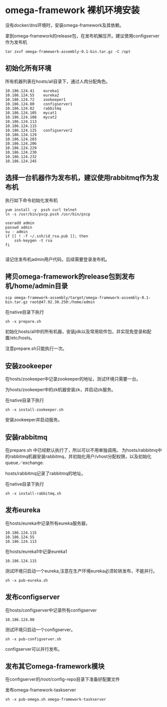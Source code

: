 # omega-framework 裸机环境安装
没有docker/dns环境时，安装omega-framework及其依赖。

拿到omega-framework的release包，在发布机解压开。建议使用configserver作为发布机


```
tar zxvf omega-framework-assembly-0.1-bin.tar.gz -C /opt
```

##  初始化所有环境

所有机器列表在hosts/all目录下，通过人肉分配角色。

```
10.186.124.41    eureka1
10.186.124.55    eureka2
10.186.124.72    zookeeper1
10.186.124.80    configserver1
10.186.124.82    rabbitmq
10.186.124.105   mycat1
10.186.124.108   mycat2
10.186.124.113
10.186.124.115
10.186.124.125   configserver2
10.186.124.129
10.186.124.203
10.186.124.206
10.186.124.229
10.186.124.230
10.186.124.232
10.186.124.245
```

## 选择一台机器作为发布机，建议使用rabbitmq作为发布机

执行如下命令初始化发布机

```
yum install -y  pssh curl telnet
ln -s /usr/bin/pscp.pssh /usr/bin/pscp

useradd admin
passwd admin
su - admin
if [[ ! -f ~/.ssh/id_rsa.pub ]]; then
    ssh-keygen -t rsa
fi


```
请记住发布机admin用户代码，后续需要登录发布机。


## 拷贝omega-framework的release包到发布机/home/admin目录

```
scp omega-framework-assembly/target/omega-framework-assembly-0.1-bin.tar.gz root@47.92.30.250:/home/admin
```




在native目录下执行
```
sh -x prepare.sh
```
初始化hosts/all中的所有机器，安装jdk以及常用软件包，并实现免登录和配置/etc/hosts。

注意prepare.sh只能执行一次。

## 安装zookeeper

在hosts/zookeeper中记录zookeeper的地址，测试环境只需要一台。

为hosts/zookeeper中的zk机器安装zk，并启动zk服务。


在native目录下执行
```
sh -x install-zookeeper.sh
```

安装zookeeper并启动服务。


## 安装rabbitmq

在prepare.sh 中已经默认执行了，所以可以不用单独调用。
为hosts/rabbitmq中的rabbitmq机器安装rabbitmq，并初始化用户/vhost分配权限，以及初始化queue／exchange.

hosts/rabbitmq记录了rabbitmq的地址。

在native目录下执行
```
sh -x install-rabbitmq.sh
```


## 发布eureka

在hosts/eureka中记录所有eureka服务器，
```
10.186.124.115
10.186.124.55
10.186.124.113

```

在hosts/eureka1中记录eureka1
```
10.186.124.115
```


测试环境只启动一个eureka,注意在生产环境eureka必须轮转发布，不能并行。

```
sh -x pub-eureka.sh
```

## 发布configserver

在hosts/configserver中记录所有configserver
```
10.186.124.80

```

测试环境只启动一个configserver。

```
sh -x pub-configserver.sh
```
configserver可以并行发布。


## 发布其它omega-framework模块

在configserver的/root/config-repo目录下准备好配置文件

发布omega-framework-taskserver
```
sh -x pub-omega.sh omega-framework-taskserver
```
